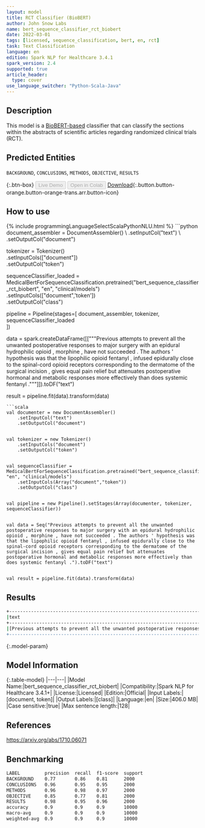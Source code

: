 ```yaml
---
layout: model
title: RCT Classifier (BioBERT)
author: John Snow Labs
name: bert_sequence_classifier_rct_biobert
date: 2022-03-01
tags: [licensed, sequence_classification, bert, en, rct]
task: Text Classification
language: en
edition: Spark NLP for Healthcare 3.4.1
spark_version: 2.4
supported: true
article_header:
  type: cover
use_language_switcher: "Python-Scala-Java"
---
```



## Description


This model is a [BioBERT-based](https://github.com/dmis-lab/biobert) classifier that can classify the sections within the abstracts of scientific articles regarding randomized clinical trials (RCT).


## Predicted Entities


`BACKGROUND`, `CONCLUSIONS`, `METHODS`, `OBJECTIVE`, `RESULTS`


{:.btn-box}
<button class="button button-orange" disabled>Live Demo</button>
<button class="button button-orange" disabled>Open in Colab</button>
[Download](https://s3.amazonaws.com/auxdata.johnsnowlabs.com/clinical/models/bert_sequence_classifier_rct_biobert_en_3.4.1_2.4_1646129655723.zip){:.button.button-orange.button-orange-trans.arr.button-icon}


## How to use






<div class="tabs-box" markdown="1">
{% include programmingLanguageSelectScalaPythonNLU.html %}
```python
document_assembler = DocumentAssembler() \
    .setInputCol("text") \
    .setOutputCol("document")


tokenizer = Tokenizer() \
    .setInputCols(["document"]) \
    .setOutputCol("token")


sequenceClassifier_loaded = MedicalBertForSequenceClassification.pretrained("bert_sequence_classifier_rct_biobert", "en", "clinical/models")\
  .setInputCols(["document",'token'])\
  .setOutputCol("class")


pipeline = Pipeline(stages=[
    document_assembler, 
    tokenizer,
    sequenceClassifier_loaded   
])


data = spark.createDataFrame([["""Previous attempts to prevent all the unwanted postoperative responses to major surgery with an epidural hydrophilic opioid , morphine , have not succeeded . The authors ' hypothesis was that the lipophilic opioid fentanyl , infused epidurally close to the spinal-cord opioid receptors corresponding to the dermatome of the surgical incision , gives equal pain relief but attenuates postoperative hormonal and metabolic responses more effectively than does systemic fentanyl ."""]]).toDF("text")


result = pipeline.fit(data).transform(data)
```
```scala
val documenter = new DocumentAssembler() 
    .setInputCol("text") 
    .setOutputCol("document")


val tokenizer = new Tokenizer()
    .setInputCols("document")
    .setOutputCol("token")


val sequenceClassifier = MedicalBertForSequenceClassification.pretrained("bert_sequence_classifier_rct_biobert", "en", "clinical/models")
    .setInputCols(Array("document","token"))
    .setOutputCol("class")


val pipeline = new Pipeline().setStages(Array(documenter, tokenizer, sequenceClassifier))


val data = Seq("Previous attempts to prevent all the unwanted postoperative responses to major surgery with an epidural hydrophilic opioid , morphine , have not succeeded . The authors ' hypothesis was that the lipophilic opioid fentanyl , infused epidurally close to the spinal-cord opioid receptors corresponding to the dermatome of the surgical incision , gives equal pain relief but attenuates postoperative hormonal and metabolic responses more effectively than does systemic fentanyl .").toDF("text")


val result = pipeline.fit(data).transform(data)
```
</div>


## Results


```bash
+---------------------------------------------------------------------------------------------------------------------------------------------------------------------------------------------------------------------------------------------------------------------------------------------------------------------------------------------------------------------------------------------------------------------------------------------------------------------------------------------+------------+
|text                                                                                                                                                                                                                                                                                                                                                                                                                                                                                         |class       |
+---------------------------------------------------------------------------------------------------------------------------------------------------------------------------------------------------------------------------------------------------------------------------------------------------------------------------------------------------------------------------------------------------------------------------------------------------------------------------------------------+------------+
|[Previous attempts to prevent all the unwanted postoperative responses to major surgery with an epidural hydrophilic opioid , morphine , have not succeeded . The authors ' hypothesis was that the lipophilic opioid fentanyl , infused epidurally close to the spinal-cord opioid receptors corresponding to the dermatome of the surgical incision , gives equal pain relief but attenuates postoperative hormonal and metabolic responses more effectively than does systemic fentanyl .]|[BACKGROUND]|
+---------------------------------------------------------------------------------------------------------------------------------------------------------------------------------------------------------------------------------------------------------------------------------------------------------------------------------------------------------------------------------------------------------------------------------------------------------------------------------------------+------------+
```


{:.model-param}
## Model Information


{:.table-model}
|---|---|
|Model Name:|bert_sequence_classifier_rct_biobert|
|Compatibility:|Spark NLP for Healthcare 3.4.1+|
|License:|Licensed|
|Edition:|Official|
|Input Labels:|[document, token]|
|Output Labels:|[class]|
|Language:|en|
|Size:|406.0 MB|
|Case sensitive:|true|
|Max sentence length:|128|


## References


https://arxiv.org/abs/1710.06071


## Benchmarking


```bash
LABEL         precision  recall  f1-score  support
BACKGROUND    0.77       0.86    0.81      2000   
CONCLUSIONS   0.96       0.95    0.95      2000   
METHODS       0.96       0.98    0.97      2000   
OBJECTIVE     0.85       0.77    0.81      2000   
RESULTS       0.98       0.95    0.96      2000   
accuracy      0.9        0.9     0.9       10000  
macro-avg     0.9        0.9     0.9       10000  
weighted-avg  0.9        0.9     0.9       10000  
```
<!--stackedit_data:
eyJoaXN0b3J5IjpbMzYwMTU0OTg2LC0xNDIxMjc3NDIyXX0=
-->